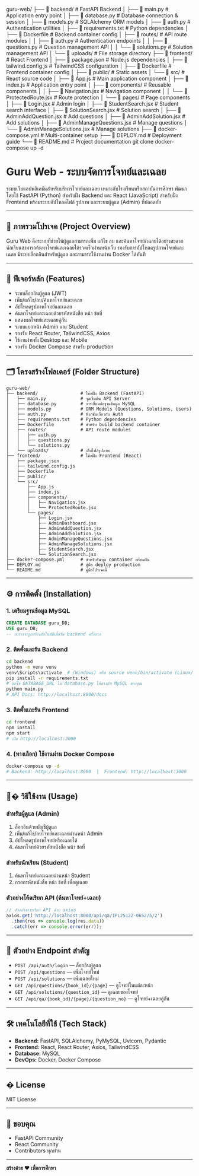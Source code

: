 guru-web/
├── 📁 backend/                    # FastAPI Backend
│   ├── 📄 main.py                # Application entry point
│   ├── 📄 database.py            # Database connection & session
│   ├── 📄 models.py              # SQLAlchemy ORM models
│   ├── 📄 auth.py                # Authentication utilities
│   ├── 📄 requirements.txt       # Python dependencies
│   ├── 📄 Dockerfile             # Backend container config
│   ├── 📁 routes/                # API route modules
│   │   ├── 📄 auth.py           # Authentication endpoints
│   │   ├── 📄 questions.py      # Question management API
│   │   └── 📄 solutions.py      # Solution management API
│   └── 📁 uploads/               # File storage directory
├── 📁 frontend/                   # React Frontend
│   ├── 📄 package.json           # Node.js dependencies
│   ├── 📄 tailwind.config.js     # TailwindCSS configuration
│   ├── 📄 Dockerfile             # Frontend container config
│   ├── 📁 public/                # Static assets
│   └── 📁 src/                   # React source code
│       ├── 📄 App.js             # Main application component
│       ├── 📄 index.js           # Application entry point
│       ├── 📁 components/        # Reusable components
│       │   ├── 📄 Navigation.jsx # Navigation component
│       │   └── 📄 ProtectedRoute.jsx # Route protection
│       └── 📁 pages/             # Page components
│           ├── 📄 Login.jsx              # Admin login
│           ├── 📄 StudentSearch.jsx      # Student search interface
│           ├── 📄 SolutionSearch.jsx     # Solution search
│           ├── 📄 AdminAddQuestion.jsx   # Add questions
│           ├── 📄 AdminAddSolution.jsx   # Add solutions
│           ├── 📄 AdminManageQuestions.jsx # Manage questions
│           └── 📄 AdminManageSolutions.jsx # Manage solutions
├── 📄 docker-compose.yml         # Multi-container setup
├── 📄 DEPLOY.md                  # Deployment guide
└── 📄 README.md                  # Project documentation
git clone <repository-url>
docker-compose up -d
<!-- README.md ภาษาไทย สำหรับโปรเจค Guru Web -->

# Guru Web - ระบบจัดการโจทย์และเฉลย

ระบบเว็บแอปพลิเคชันสำหรับบริหารโจทย์และเฉลย เหมาะกับโรงเรียนหรือสถาบันการศึกษา พัฒนาโดยใช้ FastAPI (Python) สำหรับฝั่ง Backend และ React (JavaScript) สำหรับฝั่ง Frontend พร้อมระบบอัปโหลดไฟล์ รูปภาพ และระบบผู้ดูแล (Admin) ที่ปลอดภัย

---

## 📝 ภาพรวมโปรเจค (Project Overview)

Guru Web คือระบบที่ช่วยให้ผู้ดูแลสามารถเพิ่ม แก้ไข ลบ และค้นหาโจทย์/เฉลยได้อย่างสะดวก นักเรียนสามารถค้นหาโจทย์และเฉลยได้รวดเร็วผ่านหน้าเว็บ รองรับการอัปโหลดรูปภาพโจทย์และเฉลย มีระบบล็อกอินสำหรับผู้ดูแล และสามารถใช้งานผ่าน Docker ได้ทันที

---

## 🚩 ฟีเจอร์หลัก (Features)

- ระบบล็อกอินผู้ดูแล (JWT)
- เพิ่ม/แก้ไข/ลบ/ค้นหาโจทย์และเฉลย
- อัปโหลดรูปภาพโจทย์และเฉลย
- ค้นหาโจทย์และเฉลยด้วยรหัสหนังสือ หน้า ข้อที่
- แสดงผลโจทย์และเฉลยคู่กัน
- ระบบแยกหน้า Admin และ Student
- รองรับ React Router, TailwindCSS, Axios
- ใช้งานง่ายทั้ง Desktop และ Mobile
- รองรับ Docker Compose สำหรับ production

---

## 🗂️ โครงสร้างโฟลเดอร์ (Folder Structure)

```text
guru-web/
├── backend/                # โค้ดฝั่ง Backend (FastAPI)
│   ├── main.py             # จุดเริ่มต้น API Server
│   ├── database.py         # การเชื่อมต่อฐานข้อมูล MySQL
│   ├── models.py           # ORM Models (Questions, Solutions, Users)
│   ├── auth.py             # ฟังก์ชันเกี่ยวกับ Auth
│   ├── requirements.txt    # Python dependencies
│   ├── Dockerfile          # สำหรับ build backend container
│   ├── routes/             # API route modules
│   │   ├── auth.py
│   │   ├── questions.py
│   │   └── solutions.py
│   └── uploads/            # เก็บไฟล์รูปภาพ
├── frontend/               # โค้ดฝั่ง Frontend (React)
│   ├── package.json
│   ├── tailwind.config.js
│   ├── Dockerfile
│   ├── public/
│   └── src/
│       ├── App.js
│       ├── index.js
│       ├── components/
│       │   ├── Navigation.jsx
│       │   └── ProtectedRoute.jsx
│       └── pages/
│           ├── Login.jsx
│           ├── AdminDashboard.jsx
│           ├── AdminAddQuestion.jsx
│           ├── AdminAddSolution.jsx
│           ├── AdminManageQuestions.jsx
│           ├── AdminManageSolutions.jsx
│           ├── StudentSearch.jsx
│           └── SolutionSearch.jsx
├── docker-compose.yml      # สำหรับรันทุก container พร้อมกัน
├── DEPLOY.md               # คู่มือ deploy production
└── README.md               # คู่มือโปรเจคนี้
```

---

## ⚙️ การติดตั้ง (Installation)

### 1. เตรียมฐานข้อมูล MySQL

```sql
CREATE DATABASE guru_DB;
USE guru_DB;
-- ตารางจะถูกสร้างอัตโนมัติเมื่อรัน backend ครั้งแรก
```

### 2. ติดตั้งและรัน Backend

```bash
cd backend
python -m venv venv
venv\Scripts\activate  # (Windows) หรือ source venv/bin/activate (Linux/Mac)
pip install -r requirements.txt
# แก้ไข DATABASE_URL ใน database.py ให้ตรงกับ MySQL ของคุณ
python main.py
# API Docs: http://localhost:8000/docs
```

### 3. ติดตั้งและรัน Frontend

```bash
cd frontend
npm install
npm start
# เปิด http://localhost:3000
```

### 4. (ทางเลือก) ใช้งานผ่าน Docker Compose

```bash
docker-compose up -d
# Backend: http://localhost:8000  |  Frontend: http://localhost:3000
```

---

## 🧑‍� วิธีใช้งาน (Usage)

### สำหรับผู้ดูแล (Admin)
1. ล็อกอินด้วยบัญชีผู้ดูแล
2. เพิ่ม/แก้ไข/ลบโจทย์และเฉลยผ่านหน้า Admin
3. อัปโหลดรูปภาพโจทย์หรือเฉลยได้
4. ค้นหาโจทย์ด้วยรหัสหนังสือ หน้า ข้อที่

### สำหรับนักเรียน (Student)
1. ค้นหาโจทย์และเฉลยผ่านหน้า Student
2. กรอกรหัสหนังสือ หน้า ข้อที่ เพื่อดูเฉลย

### ตัวอย่างโค้ดเรียก API (ค้นหาโจทย์+เฉลย)

```js
// ตัวอย่างการเรียก API ด้วย axios
axios.get('http://localhost:8000/api/qa/IPL25122-0652/5/2')
  .then(res => console.log(res.data))
  .catch(err => console.error(err));
```

---

## 🔑 ตัวอย่าง Endpoint สำคัญ

- `POST /api/auth/login` — ล็อกอินผู้ดูแล
- `POST /api/questions` — เพิ่มโจทย์ใหม่
- `POST /api/solutions` — เพิ่มเฉลยใหม่
- `GET /api/questions/{book_id}/{page}` — ดูโจทย์ในแต่ละหน้า
- `GET /api/solutions/{question_id}` — ดูเฉลยของโจทย์
- `GET /api/qa/{book_id}/{page}/{question_no}` — ดูโจทย์+เฉลยคู่กัน

---

## 🛠️ เทคโนโลยีที่ใช้ (Tech Stack)

- **Backend:** FastAPI, SQLAlchemy, PyMySQL, Uvicorn, Pydantic
- **Frontend:** React, React Router, Axios, TailwindCSS
- **Database:** MySQL
- **DevOps:** Docker, Docker Compose

---

## � License

MIT License

---

## 🙏 ขอบคุณ

- FastAPI Community
- React Community
- Contributors ทุกท่าน

---

**สร้างด้วย ❤️ เพื่อการศึกษา**